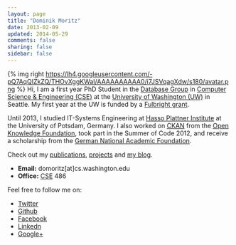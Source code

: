 ```yaml
---
layout: page
title: "Dominik Moritz"
date: 2013-02-09
updated: 2014-05-29
comments: false
sharing: false
sidebar: false
---
```


{% img right https://lh4.googleusercontent.com/-pQ7AqQIZkZQ/THOvXggKWaI/AAAAAAAAAA0/i7JSVqagXdw/s180/avatar.png %}
Hi, I am a first year PhD Student in the [Database Group](http://db.cs.washington.edu/) in [Computer Science & Engineering (CSE)](http://www.cs.washington.edu/) at the [University of Washington (UW)](http://www.washington.edu/) in Seattle. My first year at the UW is funded by a [Fulbright grant](https://en.wikipedia.org/wiki/Fulbright_Program).

Until 2013, I studied IT-Systems Engineering at [Hasso Plattner Institute](http://www.hpi.uni-potsdam.de) at the University of Potsdam, Germany. I also worked on [CKAN](http://www.ckan.org) from the [Open Knowledge Foundation](http://www.okfn.org), took part in the Summer of Code 2012, and receive a scholarship from the [German National Academic Foundation](http://www.studienstiftung.de/).

Check out my [publications](/publications), [projects](/projects) and [my blog](/blog).

* **Email:** &#100;&#111;&#109;&#111;&#114;&#105;&#116;&#122;&#91;&#97;&#116;&#93;&#99;&#115;&#46;&#119;&#97;&#115;&#104;&#105;&#110;&#103;&#116;&#111;&#110;&#46;&#101;&#100;&#117;
* **Office:** [CSE](http://www.washington.edu/maps/?q=cse) 486

<span class="clearfix"></span>

Feel free to follow me on:

* <i class="icon-twitter icon-large"></i> [Twitter](https://twitter.com/domoritz)
* <i class="icon-github icon-large"></i> [Github](https://github.com/domoritz)
* <i class="icon-facebook-sign icon-large"></i> [Facebook](https://www.facebook.com/moritz.dominik)
* <i class="icon-linkedin icon-large"></i> [Linkedn](https://www.linkedin.com/pub/dominik-moritz/24/b81/409)
* <i class="icon-google-plus-sign icon-large"></i> [Google+](https://plus.google.com/110111947282446666823)
